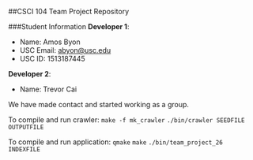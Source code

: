 ##CSCI 104 Team Project Repository

###Student Information
**Developer 1**:
  + Name: Amos Byon
  + USC Email: abyon@usc.edu
  + USC ID: 1513187445

**Developer 2**:
  + Name: Trevor Cai

We have made contact and started working as a group.

To compile and run crawler:
`make -f mk_crawler`
`./bin/crawler SEEDFILE OUTPUTFILE`

To compile and run application:
`qmake`
`make`
`./bin/team_project_26 INDEXFILE`
